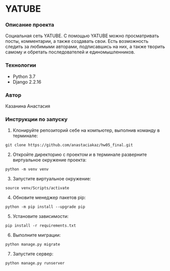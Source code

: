 # YATUBE
### Описание проекта
Социальная сеть YATUBE.
С помощью YATUBE можно просматривать посты, комментарии, а также создавать свои. Есть возможность следить за любимыми авторами, подписавшись на них, а также творить самому и обретать последователей и единомышленников.
### Технологии
- Python 3.7
- Django 2.2.16

### Автор
Казанина Анастасия
### Инструкции по запуску
1) Клонируйте репозиторий себе на компьютер, выполнив команду в терминале:
``` 
git clone https://github.com/anastaciakaz/hw05_final.git 
```
2) Откройте директорию с проектом и в терминале разверните виртуальное окружение проекта:
```
python -m venv venv
```
3) Запустите виртуальное окружение:
```
source venv/Scripts/activate
```
4) Обновите менеджер пакетов pip:
```
python -m pip install --upgrade pip
```
5) Установите зависимости:
```
pip install -r requirements.txt
``` 
6) Выполните миграции:
```
python manage.py migrate
```
7) Запустите сервер:
```
python manage.py runserver
```
